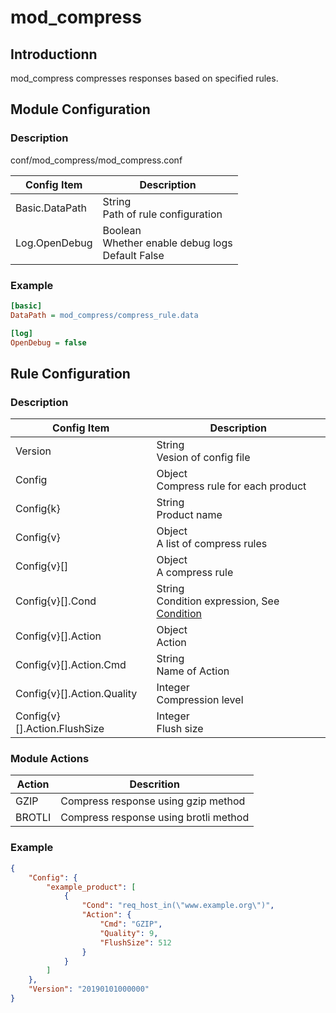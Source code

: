 # mod_compress

## Introductionn

mod_compress compresses responses based on specified rules.

## Module Configuration

### Description
conf/mod_compress/mod_compress.conf

| Config Item          | Description                                 |
| ---------------------| ------------------------------------------- |
| Basic.DataPath       | String<br>Path of rule configuration |
| Log.OpenDebug        | Boolean<br>Whether enable debug logs<br>Default False |

### Example

```ini
[basic]
DataPath = mod_compress/compress_rule.data

[log]
OpenDebug = false
```

## Rule Configuration

### Description
| Config Item | Description                                                |
| ----------- | -------------------------------------------------------------- |
| Version | String<br>Vesion of config file |
| Config | Object<br>Compress rule for each product |
| Config{k} | String<br>Product name |
| Config{v} | Object<br>A list of compress rules |
| Config{v}[] | Object<br>A compress rule |
| Config{v}[].Cond | String<br>Condition expression, See [Condition](../../condition/condition_grammar.md) |
| Config{v}[].Action | Object<br>Action |
| Config{v}[].Action.Cmd | String<br>Name of Action |
| Config{v}[].Action.Quality | Integer<br>Compression level |
| Config{v}[].Action.FlushSize | Integer<br>Flush size |

### Module Actions

| Action                  | Descrition                          |
| ------------------------| ------------------------------------|
| GZIP                    | Compress response using gzip method |
| BROTLI                    | Compress response using brotli method |

### Example
```json
{
    "Config": {
        "example_product": [
            {
                "Cond": "req_host_in(\"www.example.org\")",
                "Action": {
                    "Cmd": "GZIP",
                    "Quality": 9,
                    "FlushSize": 512
                }
            }
        ]
    },
    "Version": "20190101000000"
}
```
